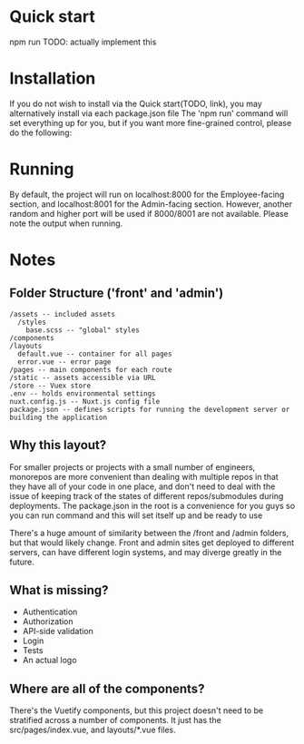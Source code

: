 # Quick start
npm run
TODO: actually implement this

# Installation
If you do not wish to install via the Quick start(TODO, link), you may alternatively install via each package.json file
The 'npm run' command will set everything up for you, but if you want more fine-grained control, please do the following:

# Running
By default, the project will run on localhost:8000 for the Employee-facing section, and localhost:8001 for the Admin-facing section. However, another random and higher port will be used if 8000/8001 are not available. Please note the output when running.

# Notes

## Folder Structure ('front' and 'admin')

```
/assets -- included assets
  /styles
    base.scss -- "global" styles
/components
/layouts
  default.vue -- container for all pages
  error.vue -- error page
/pages -- main components for each route
/static -- assets accessible via URL
/store -- Vuex store
.env -- holds environmental settings
nuxt.config.js -- Nuxt.js config file
package.json -- defines scripts for running the development server or building the application
```


## Why this layout?
For smaller projects or projects with a small number of engineers, monorepos are more convenient than dealing with multiple repos in that they have all of your code in one place, and don't need to deal with the issue of keeping track of the states of different repos/submodules during deployments.
The package.json in the root is a convenience for you guys so you can run command and this will set itself up and be ready to use

There's a huge amount of similarity between the /front and /admin folders, but that would likely change. Front and admin sites get deployed to different servers, can have different login systems, and may diverge greatly in the future.

## What is missing?
- Authentication
- Authorization
- API-side validation
- Login
- Tests
- An actual logo

## Where are all of the components?
There's the Vuetify components, but this project doesn't need to be stratified across a number of components. It just has the src/pages/index.vue, and layouts/*.vue files.
